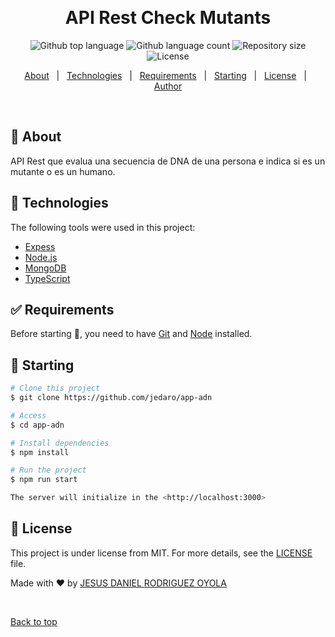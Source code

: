 <div align="center" id="top"> 
 
  &#xa0;

  <!-- <a href="https://appadn.netlify.app">Demo</a> -->
</div>

<h1 align="center">API Rest Check Mutants</h1>

<p align="center">
  <img alt="Github top language" src="https://img.shields.io/github/languages/top/jedaro/app-adn?color=56BEB8">

  <img alt="Github language count" src="https://img.shields.io/github/languages/count/jedaro/app-adn?color=56BEB8">

  <img alt="Repository size" src="https://img.shields.io/github/repo-size/jedaro/app-adn?color=56BEB8">

  <img alt="License" src="https://img.shields.io/github/license/Sjedaro/app-adn?color=56BEB8">

  <!-- <img alt="Github issues" src="https://img.shields.io/github/issues/{{YOUR_GITHUB_USERNAME}}/app-adn?color=56BEB8" /> -->

  <!-- <img alt="Github forks" src="https://img.shields.io/github/forks/{{YOUR_GITHUB_USERNAME}}/app-adn?color=56BEB8" /> -->

  <!-- <img alt="Github stars" src="https://img.shields.io/github/stars/{{YOUR_GITHUB_USERNAME}}/app-adn?color=56BEB8" /> -->
</p>

<!-- Status -->

<!-- <h4 align="center"> 
	🚧  App Adn 🚀 Under construction...  🚧
</h4> 

<hr> -->

<p align="center">
  <a href="#dart-about">About</a> &#xa0; | &#xa0; 
  <a href="#rocket-technologies">Technologies</a> &#xa0; | &#xa0;
  <a href="#white_check_mark-requirements">Requirements</a> &#xa0; | &#xa0;
  <a href="#checkered_flag-starting">Starting</a> &#xa0; | &#xa0;
  <a href="#memo-license">License</a> &#xa0; | &#xa0;
  <a href="https://github.com/jedaro" target="_blank">Author</a>
</p>

<br>

## :dart: About ##

API Rest que evalua una secuencia de DNA de una persona e indica si es un mutante o es un humano. 


## :rocket: Technologies ##

The following tools were used in this project:

- [Expess](https://expressjs.com/es/)
- [Node.js](https://nodejs.org/en/)
- [MongoDB](https://www.mongodb.com/es)
- [TypeScript](https://www.typescriptlang.org/)

## :white_check_mark: Requirements ##

Before starting :checkered_flag:, you need to have [Git](https://git-scm.com) and [Node](https://nodejs.org/en/) installed.

## :checkered_flag: Starting ##

```bash
# Clone this project
$ git clone https://github.com/jedaro/app-adn

# Access
$ cd app-adn

# Install dependencies
$ npm install

# Run the project
$ npm run start

The server will initialize in the <http://localhost:3000>
```

## :memo: License ##

This project is under license from MIT. For more details, see the [LICENSE](LICENSE.md) file.


Made with :heart: by <a href="https://github.com/jedaro" target="_blank">JESUS DANIEL RODRIGUEZ OYOLA</a>

&#xa0;

<a href="#top">Back to top</a>
